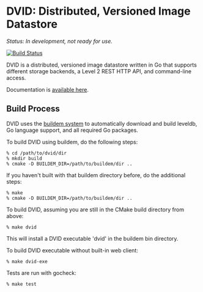 DVID: Distributed, Versioned Image Datastore
====

*Status: In development, not ready for use.*

[![Build Status](https://drone.io/github.com/janelia-flyem/dvid/status.png)](https://drone.io/github.com/janelia-flyem/dvid/latest)

DVID is a distributed, versioned image datastore written in Go that supports different
storage backends, a Level 2 REST HTTP API, and command-line access.

Documentation is [available here](http://godoc.org/github.com/janelia-flyem/dvid).

## Build Process

DVID uses the [buildem system](http://github.com/janelia-flyem/buildem#readme) to 
automatically download and build leveldb, Go language support, and all required Go packages.  

To build DVID using buildem, do the following steps:

    % cd /path/to/dvid/dir
    % mkdir build
    % cmake -D BUILDEM_DIR=/path/to/buildem/dir ..

If you haven't built with that buildem directory before, do the additional steps:

    % make
    % cmake -D BUILDEM_DIR=/path/to/buildem/dir ..

To build DVID, assuming you are still in the CMake build directory from above:

    % make dvid

This will install a DVID executable 'dvid' in the buildem bin directory.

To build DVID executable without built-in web client:

    % make dvid-exe

Tests are run with gocheck:

    % make test

